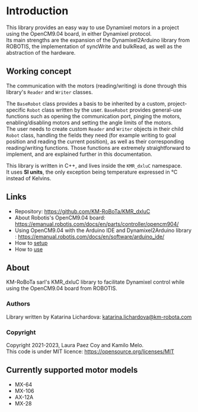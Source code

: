 # Introduction

This library provides an easy way to use Dynamixel motors in a project using the OpenCM9.04 board, in either Dynamixel protocol. <br /> 
Its main strengths are the expansion of the Dynamixel2Arduino library from ROBOTIS, the implementation of syncWrite and bulkRead, as well as the abstraction of the hardware.

## Working concept
The communication with the motors (reading/writing) is done through this library's ```Reader``` and ```Writer``` classes.

The ```BaseRobot``` class provides a basis to be inherited by a custom, project-specific ```Robot``` class written by the user. ```BaseRobot``` provides general-use functions such as opening the communication port, pinging the motors, enabling/disabling motors and setting the angle limits of the motors. <br /> 
The user needs to create custom ```Reader``` and ```Writer``` objects in their child ```Robot``` class, handling the fields they need (for example writing to goal position and reading the current position), as well as their corresponding reading/writing functions. Those functions are extremely straightforward to implement, and are explained further in this documentation.

This library is written in C++, and lives inside the ```KMR_dxluC``` namespace. <br /> 
It uses **SI units**, the only exception being temperature expressed in °C instead of Kelvins.


## Links

- Repository: https://github.com/KM-RoBoTa/KMR_dxluC
- About Robotis's OpenCM9.04 board: https://emanual.robotis.com/docs/en/parts/controller/opencm904/
- Using OpenCM9.04 with the Arduino IDE and Dynamixel2Arduino library : https://emanual.robotis.com/docs/en/software/arduino_ide/
- How to [setup](setup.md)
- How to [use](use.md)

## About

KM-RoBoTa sarl's KMR_dxluC library to facilitate Dynamixel control while using the OpenCM9.04 board from ROBOTIS.

### Authors
Library written by Katarina Lichardova: katarina.lichardova@km-robota.com


### Copyright
Copyright 2021-2023, Laura Paez Coy and Kamilo Melo. <br /> 
This code is under MIT licence: https://opensource.org/licenses/MIT


## Currently supported motor models
- MX-64
- MX-106
- AX-12A
- MX-28
